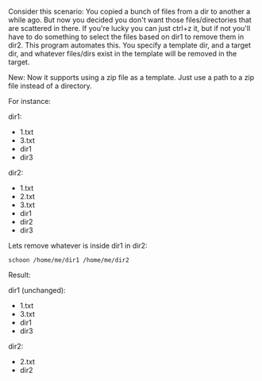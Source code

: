 Consider this scenario: You copied a bunch of files from a dir to another a while ago. But now you decided you don't want those files/directories that are scattered in there. If you're lucky you can just ctrl+z it, but if not you'll have to do something to select the files based on dir1 to remove them in dir2. This program automates this. You specify a template dir, and a target dir, and whatever files/dirs exist in the template will be removed in the target.

New: Now it supports using a zip file as a template. Just use a path to a zip file instead of a directory.

For instance:

dir1:
- 1.txt
- 3.txt
- dir1
- dir3

dir2:
- 1.txt
- 2.txt
- 3.txt
- dir1
- dir2
- dir3

Lets remove whatever is inside dir1 in dir2:

`schoon /home/me/dir1 /home/me/dir2`

Result:

dir1 (unchanged):
- 1.txt
- 3.txt
- dir1
- dir3

dir2:
- 2.txt
- dir2